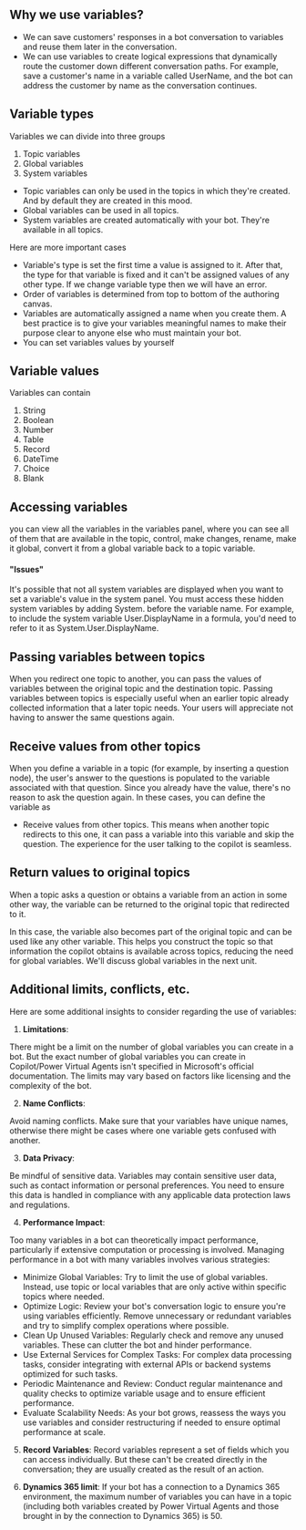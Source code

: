 
## Why we use variables?

- We can save customers' responses in a bot conversation to variables and reuse them later in the conversation.
- We can use variables to create logical expressions that dynamically route the customer down different conversation paths. For example, save a customer's name in a variable called UserName, and the bot can address the customer by name as the conversation continues.

## Variable types

Variables we can divide into three groups
1. Topic variables
2. Global variables
3. System variables

- Topic variables can only be used in the topics in which they're created. And by default they are created in this mood.
- Global variables can be used in all topics. 
- System variables are created automatically with your bot. They're available in all topics.

Here are more important cases

- Variable's type is set the first time a value is assigned to it. After that, the type for that variable is fixed and it can't be assigned values of any other type. If we change variable type then we will have an error.
- Order of variables is determined from top to bottom of the authoring canvas. 
- Variables are automatically assigned a name when you create them. A best practice is to give your variables meaningful names to make their purpose clear to anyone else who must maintain your bot.
- You can set variables values by yourself

## Variable values

Variables can contain
1. String
2. Boolean
3. Number	
4. Table
5. Record	
6. DateTime
7. Choice
8. Blank

## Accessing variables

you can view all the variables in the variables panel, where you can see all of them that are available in the topic, control, make changes, rename, make it global, convert it from a global variable back to a topic variable.

#### "Issues"
It's possible that not all system variables are displayed when you want to set a variable's value in the system panel. You must access these hidden system variables by adding System. before the variable name. For example, to include the system variable User.DisplayName in a formula, you'd need to refer to it as System.User.DisplayName.


## Passing variables between topics

When you redirect one topic to another, you can pass the values of variables between the original topic and the destination topic. Passing variables between topics is especially useful when an earlier topic already collected information that a later topic needs. Your users will appreciate not having to answer the same questions again.

## Receive values from other topics

When you define a variable in a topic (for example, by inserting a question node), the user's answer to the questions is populated to the variable associated with that question. Since you already have the value, there's no reason to ask the question again. In these cases, you can define the variable as 
- Receive values from other topics.
This means when another topic redirects to this one, it can pass a variable into this variable and skip the question. The experience for the user talking to the copilot is seamless.


## Return values to original topics

When a topic asks a question or obtains a variable from an action in some other way, the variable can be returned to the original topic that redirected to it.

In this case, the variable also becomes part of the original topic and can be used like any other variable. This helps you construct the topic so that information the copilot obtains is available across topics, reducing the need for global variables. We'll discuss global variables in the next unit.


## Additional limits, conflicts, etc.

Here are some additional insights to consider regarding the use of variables:

1. **Limitations**: 

There might be a limit on the number of global variables you can create in a bot. But the exact number of global variables you can create in Copilot/Power Virtual Agents isn't specified in Microsoft's official documentation. The limits may vary based on factors like licensing and the complexity of the bot.

2. **Name Conflicts**: 

Avoid naming conflicts. Make sure that your variables have unique names, otherwise there might be cases where one variable gets confused with another.

3. **Data Privacy**:

Be mindful of sensitive data. Variables may contain sensitive user data, such as contact information or personal preferences. You need to ensure this data is handled in compliance with any applicable data protection laws and regulations.

4. **Performance Impact**:

Too many variables in a bot can theoretically impact performance, particularly if extensive computation or processing is involved.
Managing performance in a bot with many variables involves various strategies:

- Minimize Global Variables: Try to limit the use of global variables. Instead, use topic or local variables that are only active within specific topics where needed.
- Optimize Logic: Review your bot's conversation logic to ensure you're using variables efficiently. Remove unnecessary or redundant variables and try to simplify complex operations where possible.
- Clean Up Unused Variables: Regularly check and remove any unused variables. These can clutter the bot and hinder performance.
- Use External Services for Complex Tasks: For complex data processing tasks, consider integrating with external APIs or backend systems optimized for such tasks.
- Periodic Maintenance and Review: Conduct regular maintenance and quality checks to optimize variable usage and to ensure efficient performance.
- Evaluate Scalability Needs: As your bot grows, reassess the ways you use variables and consider restructuring if needed to ensure optimal performance at scale.

5. **Record Variables**: 
Record variables represent a set of fields which you can access individually. But these can't be created directly in the conversation; they are usually created as the result of an action.

6. **Dynamics 365 limit**: 
If your bot has a connection to a Dynamics 365 environment, the maximum number of variables you can have in a topic (including both variables created by Power Virtual Agents and those brought in by the connection to Dynamics 365) is 50.
